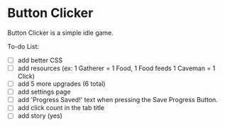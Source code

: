 # Button Clicker

Button Clicker is a simple idle game.

To-do List:
- [ ] add better CSS
- [ ] add resources (ex: 1 Gatherer = 1 Food, 1 Food feeds 1 Caveman = 1 Click)
- [ ] add 5 more upgrades (6 total)
- [ ] add settings page
- [ ] add 'Progress Saved!' text when pressing the Save Progress Button.
- [ ] add click count in the tab title
- [ ] add story (yes)